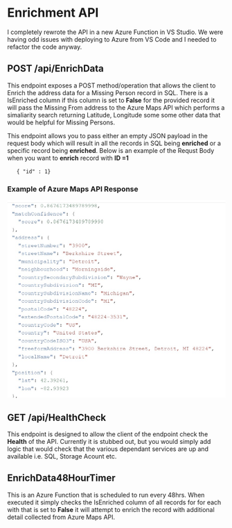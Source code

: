 # Enrichment API

I completely rewrote the API in a new Azure Function in VS Studio.  We were having odd issues with deploying to Azure from VS Code and I needed to refactor the code anyway.

## POST /api/EnrichData

This endpoint exposes a POST method/operation that allows the client to Enrich the address data for a Missing Person record in SQL.  There is a IsEnriched column if this column is set to **False** for the provided record it will pass the Missing From address to the Azure Maps API which performs a simaliarity search returning Latitude, Longitude some some other data that would be helpful for Missing Persons.  

This endpoint allows you to pass either an empty JSON payload in the request body which will result in all the records in SQL being **enriched** or a specific record being **enriched**.  Below is an example of the Requst Body when you want to **enrich** record with **ID =1**

   ~~~
      { "id" : 1}
   ~~~

### Example of Azure Maps API Response
![example response](./images/azure-maps.jpg)

## GET /api/HealthCheck
This endpoint is designed to allow the client of the endpoint check the **Health** of the API.  Currently it is stubbed out, but you would simply add logic that would check that the various dependant services are up and available i.e. SQL, Storage Acount etc.

## EnrichData48HourTimer
This is an Azure Function that is scheduled to run every 48hrs.  When executed it simply checks the IsEnriched column of all records for for each with that is set to **False** it will attempt to enrich the record with additional detail collected from Azure Maps API.


